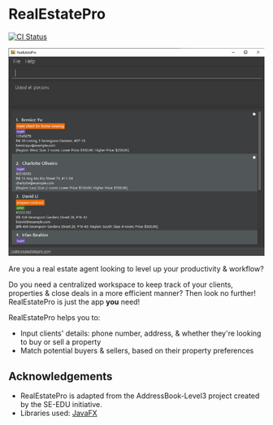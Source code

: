 # RealEstatePro

[![CI Status](https://github.com/se-edu/addressbook-level3/workflows/Java%20CI/badge.svg)](https://github.com/AY2122S2-CS2103-W16-4/tp/actions)

![Ui](docs/images/Ui.png)

Are you a real estate agent looking to level up your productivity & workflow?

Do you need a centralized workspace to keep track of your clients, properties & close deals in a more efficient manner?
Then look no further! RealEstatePro is just the app **you** need!

RealEstatePro helps you to:
* Input clients' details: phone number, address, & whether they're looking to buy or sell a property
* Match potential buyers & sellers, based on their property preferences

## Acknowledgements
* RealEstatePro is adapted from the AddressBook-Level3 project created by the SE-EDU initiative.
* Libraries used: [JavaFX](https://openjfx.io/)
